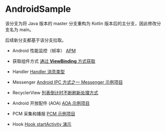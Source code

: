 # AndroidSample

该分支为将 Java 版本的 master 分支重构为 Kotlin 版本后的主分支，因此修改分支名为 main。

后续新分支都基于该分支拉取。

- Android 性能监控（帧率）
[APM](https://github.com/zhanzengyu/AndroidSamples/tree/apm)

- 获取组件方式
[通过 **ViewBinding** 方式获取](https://github.com/zhanzengyu/AndroidSample/tree/ViewBinding)

- Handler
[Handler 消息类型](https://github.com/zhanzengyu/AndroidSample/tree/handler)

- Messenger
[Android IPC 方式之一 Messenger 示例项目](https://github.com/zhanzengyu/AndroidSample/tree/Messenger)

- RecyclerView
[列表倒计时不断刷新处理方式](https://github.com/zhanzengyu/AndroidSample/tree/RecyclerView)

- Android 开放配件 (AOA)
[AOA 示例项目](https://github.com/zhanzengyu/AndroidSample/tree/AOA)

- PCM 采集和播报
[PCM 示例项目](https://github.com/zhanzengyu/AndroidSamples/tree/PCM)

- Hook
[Hook startActivity 演示](https://github.com/zhanzengyu/AndroidSamples/tree/hook)